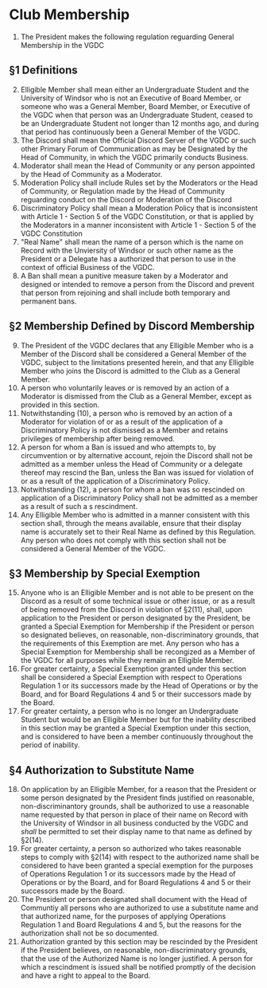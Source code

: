 # Club Membership

1. The President makes the following regulation reguarding General Membership in the VGDC

## §1 Definitions

2. Elligible Member shall mean either an Undergraduate Student and the University of Windsor who is not an Executive of Board Member, or someone who was a General Member, Board Member, or Executive of the VGDC when that person was an Undergraduate Student, ceased to be an Undergraduate Student not longer than 12 months ago, and during that period has continuously been a General Member of the VGDC.
3. The Discord shall mean the Official Discord Server of the VGDC or such other Primary Forum of Communication as may be Designated by the Head of Community, in which the VGDC primarily conducts Business.
4. Moderator shall mean the Head of Community or any person appointed by the Head of Community as a Moderator.
5. Moderation Policy shall include Rules set by the Moderators or the Head of Community, or Regulation made by the Head of Community reguarding conduct on the Discord or Moderation of the Discord
6. Discriminatory Policy shall mean a Moderation Policy that is inconsistent with Article 1 - Section 5 of the VGDC Constitution, or that is applied by the Moderators in a manner inconsistent with Article 1 - Section 5 of the VGDC Constitution
7. "Real Name" shall mean the name of a person which is the name on Record with the Unviersity of Windsor or such other name as the President or a Delegate has a
authorized that person to use in the context of official Business of the VGDC.
8. A Ban shall mean a punitive measure taken by a Moderator and designed or intended to remove a person from the Discord and prevent that person from rejoining and shall include both temporary and permanent bans.

## §2 Membership Defined by Discord Membership

9. The President of the VGDC declares that any Elligible Member who is a Member of the Discord shall be considered a General Member of the VGDC, subject to the limitations presented herein, and that any Elligible Member who joins the Discord is admitted to the Club as a General Member.
10. A person who voluntarily leaves or is removed by an action of a Moderator is dismissed from the Club as a General Member, except as provided in this section.
11. Notwithstanding (10), a person who is removed by an action of a Moderator for violation of or as a result of the application of a Discriminatory Policy is not dismissed as a Member and retains privileges of membership after being removed.
12. A person for whom a Ban is issued and who attempts to, by circumvention or by alternative account, rejoin the Discord shall not be admitted as a member unless the Head of Community or a delegate thereof may rescind the Ban, unless the Ban was issued for violation of or as a result of the application of a Discriminatory Policy.
13. Notwithstanding (12), a person for whom a ban was so rescinded on application of a Discriminatory Policy shall not be admitted as a member as a result of such a s rescindment.
14. Any Elligible Member who is admitted in a manner consistent with this section shall, through the means available, ensure that their display name is accurately set to their Real Name as defined by this Regulation. Any person who does not comply with this section shall not be considered a General Member of the VGDC.

## §3 Membership by Special Exemption

15. Anyone who is an Elligible Member and is not able to be present on the Discord as a result of some technical issue or other issue, or as a result of being removed from the Discord in violation of §2(11), shall, upon application to the President or person designated by the President, be granted a Special Exemption for Membership if the President or person so designated believes, on reasonable, non-discriminatory grounds, that the requirements of this Exemption are met. Any person who has a Special Exemption for Membership shall be recongized as a Member of the VGDC for all purposes while they remain an Elligible Member.
16. For greater certainty, a Special Exemption granted under this section shall be considered a Special Exemption with respect to Operations Regulation 1 or its successors made by the Head of Operations or by the Board, and for Board Regulations 4 and 5 or their successors made by the Board.
17. For greater certainty, a person who is no longer an Undergraduate Student but would be an Elligible Member but for the inability described in this section may be granted a Special Exemption under this section, and is considered to have been a member continuously throughout the period of inability.

## §4 Authorization to Substitute Name

18. On application by an Elligible Member, for a reason that the President or some person designated by the President finds justified on reasonable, non-discriminantory grounds, shall be authorized to use a reasonable name requested by that person in place of their name on Record with the University of Windsor in all business conducted by the VGDC and *shall* be permitted to set their display name to that name as defined by §2(14). 
19. For greater certainty, a person so authorized who takes reasonable steps to comply with §2(14) with respect to the authorized name shall be considered to have been granted a special exemption for the purposes of Operations Regulation 1 or its successors made by the Head of Operations or by the Board, and for Board Regulations 4 and 5 or their successors made by the Board.
20. The President or person designated shall document with the Head of Communtiy all persons who are authorized to use a substitute name and that authorized name, for the purposes of applying Operations Regulation 1 and Board Regulations 4 and 5, but the reasons for the authorization shall not be so documented. 
21. Authorization granted by this section may be rescinded by the President if the President believes, on reasonable, non-discriminatory grounds, that the use of the Authorized Name is no longer justified. A person for which a rescindment is issued shall be notified promptly of the decision and have a right to appeal to the Board.
